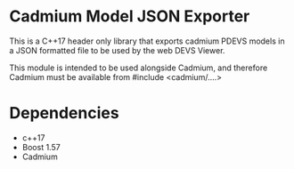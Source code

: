 # Cadmium Model JSON Exporter
This is a C++17 header only library that exports cadmium PDEVS models in a JSON formatted file to be used by the web DEVS Viewer.

This module is intended to be used alongside Cadmium, and therefore Cadmium must be available from #include <cadmium/....>

# Dependencies
* c++17 
* Boost 1.57 
* Cadmium
